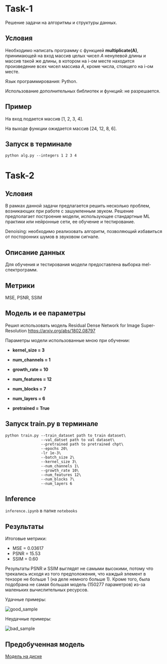 # Task-1
Решение задачи на алгоритмы и структуры данных.

## Условия

Необходимо написать программу с функцией **multiplicate(A)**, принимающей на вход 
массив целых чисел *А* ненулевой длины и массив такой же длины, в котором на i-ом 
месте находится произведение всех чисел массива *А*, кроме числа, стоящего на i-ом 
месте.

Язык программирования: Python.

Использование дополнительных библиотек и функций: не разрешается.

## Пример

На вход подается массив [1, 2, 3, 4].

На выходе функции ожидается массив [24, 12, 8, 6].

## Запуск в терминале
```
python alg.py --integers 1 2 3 4
```
# Task-2

## Условия

В рамках данной задачи предлагается решить несколько проблем, возникающих при 
работе с зашумленным звуком. Решение предполагает построение модели, 
использующее стандартные ML практики или нейронные сети, ее обучение и 
тестирование. 

Denoising: необходимо реализовать алгоритм, позволяющий избавиться 
от посторонних шумов в звуковом сигнале. 

## Описание данных

Для обучения и тестирования модели предоставлена выборка mel-спектрограмм.

## Метрики

MSE, PSNR, SSIM

## Модель и ее параметры

Решил использовать модель Residual Dense Network for Image Super-Resolution https://arxiv.org/abs/1802.08797 

Параметры модели использованные мною при обучении:

* **kernel_size = 3**

* **num_channels = 1**

* **growth_rate = 10**

* **num_features = 12**

* **num_blocks = 7**

* **num_layers = 6**

* **pretrained = True**

## Запуск train.py в терминале
```
python train.py --train_dataset path to train dataset\
                --val_datset path to val dataset\
                --pretrained path to pretrained chpt\
                --epochs 20\
                -lr 1e-3\
                --batch_size 2\
                --kernel_size 3\
                --num_channels 1\
                --growth_rate 10\
                --num_features 12\
                --num_blocks 7\
                --num_layers 6
```
## Inference 

`inference.ipynb` в папке `notebooks`

## Результаты

Итоговые метрики:

* MSE = 0.03617
* PSNR = 15.53
* SSIM = 0.60

Результаты PSNR и SSIM выглядят не самыми высокими, потому что трекались исходя из того предположения, что каждый элемент в тензоре не больше 1 (на деле немного больше 1). Кроме того, была подобрана не самая большая модель (150277 параметров) из-за маленьких вычислительных ресурсов.

Удачные примеры:

![good_sample](https://user-images.githubusercontent.com/118741179/228126147-f9a25193-aadc-4f86-a69f-fea799bf1961.png)

Неудачные примеры:

![bad_sample](https://user-images.githubusercontent.com/118741179/228126167-fdd65cbf-6897-4034-b519-3690eb263d60.png)

## Предобученная модель 

[Модель на диске](https://drive.google.com/file/d/1AHZ8soHuE7WalZJ1U1gWuYUFrFoXWV31/view?usp=share_link)


